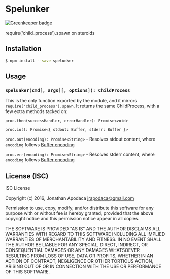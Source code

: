 # Spelunker

[![Greenkeeper badge](https://badges.greenkeeper.io/jrop/spelunker.svg)](https://greenkeeper.io/)

require('child_process').spawn on steroids

## Installation

```sh
$ npm install --save spelunker
```

## Usage

### `spelunker(cmd[, args][, options]): ChildProcess`

This is the only function exported by the module, and it mirrors `require('child_process').spawn`.  It returns the same ChildProcess, with a few extra methods tacked on:

`proc.then(successHandler, errorHandler): Promise<void>`

`proc.io(): Promise<{ stdout: Buffer, stderr: Buffer }>`

`proc.out(encoding): Promise<String>` - Resolves stdout content, where `encoding` follows [Buffer encoding](https://nodejs.org/api/buffer.html#buffer_buffers_and_character_encodings)

`proc.err(encoding): Promise<String>` - Resolves stderr content, where `encoding` follows [Buffer encoding](https://nodejs.org/api/buffer.html#buffer_buffers_and_character_encodings)

## License (ISC)

ISC License

Copyright (c) 2016, Jonathan Apodaca <jrapodaca@gmail.com>

Permission to use, copy, modify, and/or distribute this software for any purpose with or without fee is hereby granted, provided that the above copyright notice and this permission notice appear in all copies.

THE SOFTWARE IS PROVIDED "AS IS" AND THE AUTHOR DISCLAIMS ALL WARRANTIES WITH REGARD TO THIS SOFTWARE INCLUDING ALL IMPLIED WARRANTIES OF MERCHANTABILITY AND FITNESS. IN NO EVENT SHALL THE AUTHOR BE LIABLE FOR ANY SPECIAL, DIRECT, INDIRECT, OR CONSEQUENTIAL DAMAGES OR ANY DAMAGES WHATSOEVER RESULTING FROM LOSS OF USE, DATA OR PROFITS, WHETHER IN AN ACTION OF CONTRACT, NEGLIGENCE OR OTHER TORTIOUS ACTION, ARISING OUT OF OR IN CONNECTION WITH THE USE OR PERFORMANCE OF THIS SOFTWARE.
